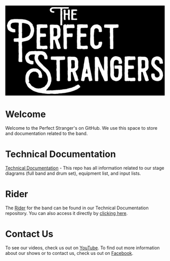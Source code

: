 ![The Perfect Strangers Logo](./assets/Logo.png)

# Welcome

Welcome to the Perfect Stranger's on GitHub. We use this space to store and documentation related to the band.

# Technical Documentation

[Technical Documentation](https://github.com/ThePerfectStrangers/TechnicalDocumentation) - This repo has all information related to our stage diagrams (full band and drum set), equipment list, and input lists.

# Rider

The [Rider](https://github.com/ThePerfectStrangers/TechnicalDocumentation/blob/main/Rider.md) for the band can be found in our Technical Documentation repository. You can also access it directly by [clicking here](https://github.com/ThePerfectStrangers/TechnicalDocumentation/blob/main/Rider.md).

# Contact Us

To see our videos, check us out on [YouTube](https://www.youtube.com/@theperfectstangers). To find out more information about our shows or to contact us, check us out on [Facebook](https://www.facebook.com/ThePerfectStrangersRock).

